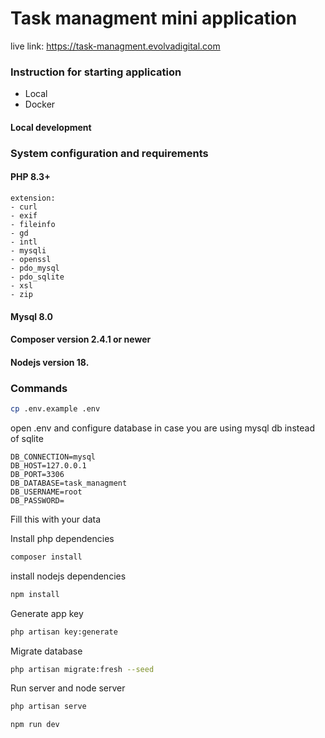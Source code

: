 # Task managment mini application

live link: https://task-managment.evolvadigital.com

### Instruction for starting application
- Local
- Docker


#### Local development

### System configuration and requirements

#### PHP 8.3+
    extension:
    - curl
    - exif
    - fileinfo
    - gd
    - intl
    - mysqli
    - openssl
    - pdo_mysql
    - pdo_sqlite
    - xsl
    - zip
#### Mysql 8.0

#### Composer version 2.4.1 or newer

#### Nodejs version 18.

### Commands


```bash
cp .env.example .env
```

open .env and configure database in case you are using mysql db instead of sqlite

```env
DB_CONNECTION=mysql
DB_HOST=127.0.0.1
DB_PORT=3306
DB_DATABASE=task_managment
DB_USERNAME=root
DB_PASSWORD=
```
Fill this with your data

Install php dependencies
```bash
composer install
```
install nodejs dependencies
```bash
npm install
```
Generate app key
```bash
php artisan key:generate
```
Migrate database
```bash 
php artisan migrate:fresh --seed
```
Run server and node server
```bash
php artisan serve
```

```bash
npm run dev
```

